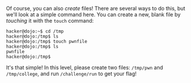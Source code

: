 Of course, you can also _create_ files!
There are several ways to do this, but we'll look at a simple command here.
You can create a new, blank file by _touching_ it with the `touch` command:

```
hacker@dojo:~$ cd /tmp
hacker@dojo:/tmp$ ls
hacker@dojo:/tmp$ touch pwnfile
hacker@dojo:/tmp$ ls
pwnfile
hacker@dojo:/tmp$
```

It's that simple!
In this level, please create two files: `/tmp/pwn` and `/tmp/college`, and run `/challenge/run` to get your flag!
